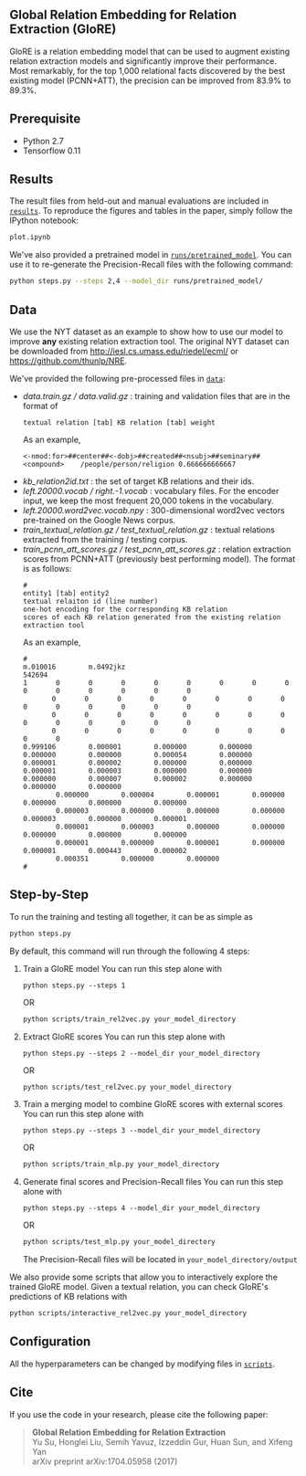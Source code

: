 ## Global Relation Embedding for Relation Extraction (GloRE)
GloRE is a relation embedding model that can be used to augment existing relation extraction models and significantly improve their performance. Most remarkably, for the top 1,000 relational facts discovered by the best existing model (PCNN+ATT), the precision can be improved from 83.9% to 89.3%.

## Prerequisite
* Python 2.7
* Tensorflow 0.11

## Results
The result files from held-out and manual evaluations are included in [`results`](https://github.com/ppuliu/GloRE/tree/master/results). To reproduce the figures and tables in the paper, simply follow the IPython notebook:

```bash
plot.ipynb
```

We've also provided a pretrained model in [`runs/pretrained_model`](https://github.com/ppuliu/GloRE/tree/master/runs/pretrained_model). You can use it to re-generate the Precision-Recall files with the following command:

```bash
python steps.py --steps 2,4 --model_dir runs/pretrained_model/
```

## Data
We use the NYT dataset as an example to show how to use our model to improve **any** existing relation extraction tool. The original NYT dataset can be downloaded from http://iesl.cs.umass.edu/riedel/ecml/ or https://github.com/thunlp/NRE.

We've provided the following pre-processed files in [`data`](https://github.com/ppuliu/GloRE/tree/master/data):

* *data.train.gz / data.valid.gz* : training and validation files that are in the format of 
    ```
    textual relation [tab] KB relation [tab] weight
    ```
    As an example,
    ```
    <-nmod:for>##center##<-dobj>##created##<nsubj>##seminary##<compound>    /people/person/religion 0.666666666667
    ```
* *kb_relation2id.txt* : the set of target KB relations and their ids.
* *left.20000.vocab / right.-1.vocab* : vocabulary files. For the encoder input, we keep the most frequent 20,000 tokens in the vocabulary.
* *left.20000.word2vec.vocab.npy* : 300-dimensional word2vec vectors pre-trained on the Google News corpus.
* *train_textual_relation.gz / test_textual_relation.gz* : textual relations extracted from the training / testing corpus.
* *train_pcnn_att_scores.gz / test_pcnn_att_scores.gz* : relation extraction scores from PCNN+ATT (previously best performing model). The format is as follows:
    ```
    #
    entity1 [tab] entity2
    textual relaiton id (line number)
    one-hot encoding for the corresponding KB relation
    scores of each KB relation generated from the existing relation extraction tool
    ```
    As an example,
    ```
    #
    m.010016        m.0492jkz
    542694
    1       0       0       0       0       0       0       0       0       0       0       0       0       0       0
           0       0       0       0       0       0       0       0       0       0       0       0       0       0
           0       0       0       0       0       0       0       0       0       0       0       0       0       0
           0       0       0       0       0       0       0       0       0       0
    0.999106        0.000001        0.000000        0.000000        0.000000        0.000000        0.000054        0.000000        0.000001        0.000002        0.000000        0.000000        0.000001        0.000003        0.000000        0.000000        0.000000        0.000007        0.000002        0.000000        0.000000        0.000000
            0.000000        0.000004        0.000001        0.000000        0.000000        0.000000        0.000000
            0.000003        0.000000        0.000000        0.000000        0.000003        0.000000        0.000001
            0.000001        0.000003        0.000000        0.000000        0.000000        0.000000        0.000000
            0.000001        0.000000        0.000001        0.000000        0.000001        0.000443        0.000002
            0.000351        0.000000        0.000000
    #
    ```
## Step-by-Step
To run the training and testing all together, it can be as simple as
```bash
python steps.py
```
By default, this command will run through the following 4 steps:
1. Train a GloRE model
    You can run this step alone with
    ```
    python steps.py --steps 1
    ```
    OR
    ```bash
    python scripts/train_rel2vec.py your_model_directory
    ```
2. Extract GloRE scores
    You can run this step alone with
    ```
    python steps.py --steps 2 --model_dir your_model_directory
    ```
    OR
    ```bash
    python scripts/test_rel2vec.py your_model_directory
    ```
3. Train a merging model to combine GloRE scores with external scores
    You can run this step alone with
    ```
    python steps.py --steps 3 --model_dir your_model_directory
    ```
    OR
    ```bash
    python scripts/train_mlp.py your_model_directory
    ```
3. Generate final scores and Precision-Recall files
    You can run this step alone with
    ```
    python steps.py --steps 4 --model_dir your_model_directory
    ```
    OR
    ```bash
    python scripts/test_mlp.py your_model_directory
    ```
    The Precision-Recall files will be located in `your_model_directory/output`
    
We also provide some scripts that allow you to interactively explore the trained GloRE model. Given a textual relation, you can check GloRE's predictions of KB relations with
```bash
python scripts/interactive_rel2vec.py your_model_directory
```

## Configuration
All the hyperparameters can be changed by modifying files in [`scripts`](https://github.com/ppuliu/GloRE/tree/master/scripts).

## Cite
If you use the code in your research, please cite the following paper:
>**Global Relation Embedding for Relation Extraction**  
>Yu Su, Honglei Liu, Semih Yavuz, Izzeddin Gur, Huan Sun, and Xifeng Yan  
>arXiv preprint arXiv:1704.05958 (2017)
